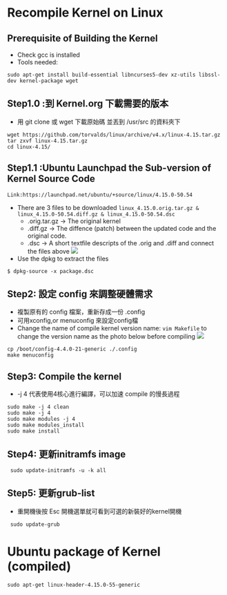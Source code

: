 # Recompile Kernel on Linux

## Prerequisite of Building the Kernel
-	Check gcc is installed 
-	Tools needed:
```
sudo apt-get install build-essential libncurses5-dev xz-utils libssl-dev kernel-package wget

```

## Step1.0 :到 Kernel.org 下載需要的版本 
- 用 git clone 或 wget 下載原始碼 並丟到 /usr/src 的資料夾下
``` 
wget https://github.com/torvalds/linux/archive/v4.x/linux-4.15.tar.gz 
tar zxvf linux-4.15.tar.gz
cd linux-4.15/
```
## Step1.1 :Ubuntu Launchpad the Sub-version of Kernel Source Code 
    Link:https://launchpad.net/ubuntu/+source/linux/4.15.0-50.54
- There are 3 files to be downloaded `linux_4.15.0.orig.tar.gz & linux_4.15.0-50.54.diff.gz & linux_4.15.0-50.54.dsc` 
    - .orig.tar.gz -> The original kernel
    - .diff.gz -> The diffence (patch) between the updated code and the original code.
    - .dsc -> A short textfile descripts of the .orig and .diff and connect the files above
![](https://i.imgur.com/RKficKz.png)
- Use the dpkg to extract the files
```
$ dpkg-source -x package.dsc
```
    

## Step2: 設定 config 來調整硬體需求
- 複製原有的 config 檔案，重新存成一份 .config 
- 可用xconfig,or menuconfig 來設定config檔
- Change the name of compile kernel version name:
`vim Makefile`
to change the version name as the photo below before compiling
![](https://i.imgur.com/jkzbdg2.png)



```
cp /boot/config-4.4.0-21-generic ./.config
make menuconfig
```

## Step3: Compile the kernel
-  -j 4 代表使用4核心進行編譯，可以加速 compile 的慢長過程

```
sudo make -j 4 clean
sudo make -j 4
sudo make modules -j 4
sudo make modules_install
sudo make install
```


## Step4: 更新initramfs image
```
 sudo update-initramfs -u -k all
```
## Step5: 更新grub-list
- 重開機後按 Esc 開機選單就可看到可選的新裝好的kernel開機
```
 sudo update-grub 
```

# Ubuntu package of Kernel (compiled)
```
sudo apt-get linux-header-4.15.0-55-generic
```